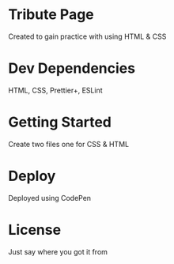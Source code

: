 # Tribute Page
Created to gain practice with using HTML & CSS
# Dev Dependencies
HTML, CSS, Prettier+, ESLint
# Getting Started
Create two files one for CSS & HTML
# Deploy
Deployed using CodePen
# License 
Just say where you got it from
